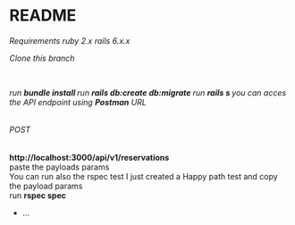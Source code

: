# README

<h6>Requirements ruby 2.x rails 6.x.x
<p>Clone this branch </p><br>

run <b> bundle install </b>
run <b> rails db:create db:migrate </b>
run <b> rails s </b>
you can acces the API endpoint using <b>Postman</b>
URL <h6>POST</h6><b>http://localhost:3000/api/v1/reservations</b><br>
paste the payloads params<br>
You can run also the rspec test I just created a Happy path test
and copy the payload params<br>
run <b> rspec spec </b>
* ...

